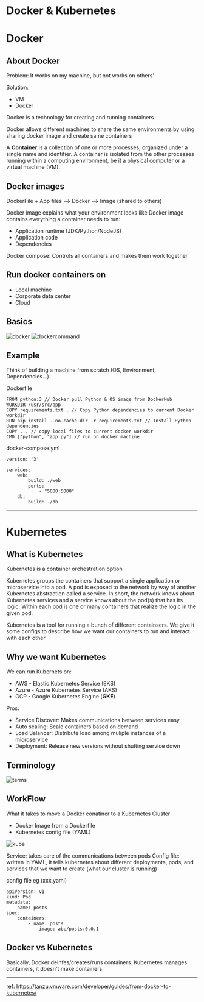 # Docker & Kubernetes

# Docker

## About Docker

Problem: It works on my machine, but not works on others'

Solution:
- VM
- Docker

Docker is a technology for creating and running containers

Docker allows different machines to share the same environments by using sharing docker image and create same containers

A **Container** is a collection of one or more processes, organized under a single name and identifier. A container is isolated from the other processes running within a computing environment, be it a physical computer or a virtual machine (VM).

## Docker images
DockerFile + App files --> Docker --> Image (shared to others)

Docker image explains what your environment looks like
Docker image contains everything a container needs to run:
- Application runtime (JDK/Python/NodeJS)
- Application code
- Dependencies

Docker compose:
Controls all containers and makes them work together

## Run docker containers on
- Local machine
- Corporate data center
- Cloud

## Basics
![docker](/images/docker.jpg)
![dockercommand](/images/dockercommand.jpg)

## Example

Think of building a machine from scratch (OS, Environment, Dependencies...)

Dockerfile
```
FROM python:3 // Docker pull Python & OS image from DockerHub
WORKDIR /usr/src/app    
COPY requirements.txt . // Copy Python dependencies to current Docker workdir
RUN pip install --no-cache-dir -r requirements.txt // Install Python dependencies
COPY . . // copy local files to current docker workdir
CMD ["python", "app.py"] // run on docker machine

```

docker-compose.yml
```
version: '3'

services:
    web:
        build: ./web
        ports:
            - "5000:5000"
    db:
        build: ./db

```

---

# Kubernetes

## What is Kubernetes
Kubernetes is a container orchestration option

Kubernetes groups the containers that support a single application or microservice into a pod. A pod is exposed to the network by way of another Kubernetes abstraction called a service. In short, the network knows about Kubernetes services and a service knows about the pod(s) that has its logic. Within each pod is one or many containers that realize the logic in the given pod.

Kubernetes is a tool for running a bunch of different containsers.
We give it some configs to describe how we want our containers to  run and interact with each other

## Why we want Kubernetes


We can run Kubernets on:
- AWS - Elastic Kubernetes Service (EKS)
- Azure - Azure Kubernetes Service (AKS)
- GCP - Google Kubernetes Engine (**GKE**)

Pros:
- Service Discover: Makes communications between services easy
- Auto scaling: Scale containers based on demand
- Load Balancer: Distribute load among muliple instances of a microservice
- Deployment: Release new versions without shutting service down

## Terminology

![terms](/images/kubeterms.jpg)

## WorkFlow

What it takes to move a Docker conatiner to a Kubernetes Cluster
- Docker Image from a Dockerfile
- Kubernetes config file (YAML)

![kube](/images/kube.jpg)

Service: takes care of the communications between pods
Config file: written in YAML, it tells kubernetes about different deployments, pods, and services that we want to create (what our cluster is running)

config file eg (xxx.yaml)
```
apiVersion: v1
kind: Pod
metadata:
    name: posts
spec:
    containers:
        - name: posts
            image: abc/posts:0.0.1
```

## Docker vs Kubernetes

Basically, Docker deinfes/creates/runs containers. Kubernetes manages containers, it doesn't make containers.

---
ref: https://tanzu.vmware.com/developer/guides/from-docker-to-kubernetes/
